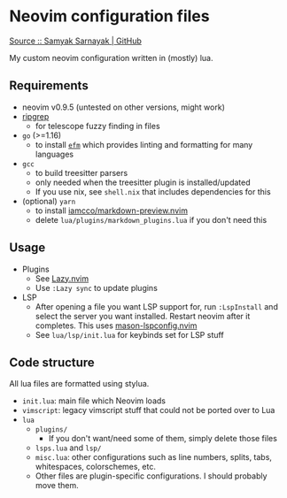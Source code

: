 # Neovim configuration files

[Source :: Samyak Sarnayak | GitHub](https://github.com/Samyak2/)

My custom neovim configuration written in (mostly) lua.

## Requirements

- neovim v0.9.5 (untested on other versions, might work)
- [ripgrep](https://github.com/BurntSushi/ripgrep#installation)
  - for telescope fuzzy finding in files
- `go` (>=1.16)
  - to install [`efm`](https://github.com/mattn/efm-langserver) which provides linting and formatting for many languages
- `gcc`
  - to build treesitter parsers
  - only needed when the treesitter plugin is installed/updated
  - If you use nix, see `shell.nix` that includes dependencies for this
- (optional) `yarn`
  - to install [iamcco/markdown-preview.nvim](https://github.com/iamcco/markdown-preview.nvim)
  - delete `lua/plugins/markdown_plugins.lua` if you don't need this
<!--  -->
## Usage

- Plugins
  - See [Lazy.nvim](https://github.com/folke/lazy.nvim?tab=readme-ov-file#-usage)
  - Use `:Lazy sync` to update plugins
- LSP
  - After opening a file you want LSP support for, run `:LspInstall` and select the server you want installed. Restart neovim after it completes. This uses [mason-lspconfig.nvim](https://github.com/williamboman/mason-lspconfig.nvim)
  - See `lua/lsp/init.lua` for keybinds set for LSP stuff

## Code structure

All lua files are formatted using stylua.

- `init.lua`: main file which Neovim loads
- `vimscript`: legacy vimscript stuff that could not be ported over to Lua
- `lua`
  - `plugins/`
    - If you don't want/need some of them, simply delete those files
  - `lsps.lua` and `lsp/`
  - `misc.lua`: other configurations such as line numbers, splits, tabs, whitespaces, colorschemes, etc.
  - Other files are plugin-specific configurations. I should probably move them.

